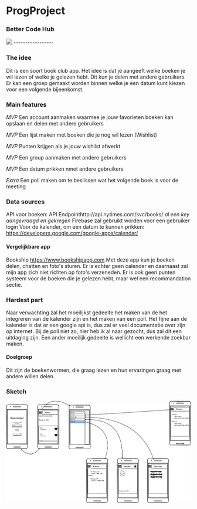 # ProgProject
### Better Code Hub
<img src='https://bettercodehub.com/edge/badge/bozanam/ProgProject?branch=master'>
-----------------

### The idee
Dit is een soort book club app. Het idee is dat je aangeeft welke boeken je wil lezen of welke je gelezen hebt. Dit kun je delen met andere gebruikers. Er kan een groep gemaakt worden binnen welke je een datum kunt kiezen voor een volgende bijeenkomst. 


### Main features
*MVP* Een account aanmaken waarmee je jouw favorieten boeken kan opslaan en delen met andere gebruikers

*MVP* Een lijst maken met boeken die je nog wil lezen (Wishlist)

*MVP* Punten krijgen als je jouw wishlist afwerkt

*MVP* Een group aanmaken met andere gebruikers

*MVP* Een datum prikken nmet andere gebruikers

*Extra* Een poll maken om te beslissen wat het volgende boek is voor de meeting

### Data sources
API voor boeken: API Endpointhttp://api.nytimes.com/svc/books/
*al een key aangevraagd en gekregen*
Firebase zal gebruikt worden voor een gebruiker login
Voor de kalender, om een datum te kunnen prikken:
https://developers.google.com/google-apps/calendar/

#### Vergelijkbare app
Bookship https://www.bookshipapp.com
Met deze app kun je boeken delen, chatten en foto's sturen. Er is echter geen calender en daarnaast zal mijn app zich niet richten op foto's verzeneden. 
Er is ook geen punten systeem voor de boeken die je gelezen hebt, maar wel een recommandation sectie. 

### Hardest part
Naar verwachting zal het moeilijkst gedeelte het maken van de het integreren van de kalender zijn en het maken van een poll. 
Het fijne aan de kalender is dat er een google api is, dus zal er veel documentatie over zijn op internet. 
Bij de poll niet zo, hier heb ik al naar gezocht, dus zal dit een uitdaging zijn. 
Een ander moeilijk gedeelte is wellicht een werkende zoekbar maken.

#### Doelgroep
Dit zijn de boekenwormen, die graag lezen en hun ervaringen graag met andere willen delen. 


### Sketch

![](https://github.com/bozanam/ProgProject/blob/master/doc/Sketch-app.png)
